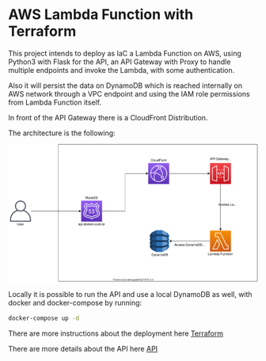 # AWS Lambda Function with Terraform

This project intends to deploy as IaC a Lambda Function on AWS,
using Python3 with Flask for the API, an API Gateway with Proxy to handle multiple endpoints and invoke the Lambda, with some authentication.

Also it will persist the data on DynamoDB which is reached internally on AWS network through a VPC endpoint and using the IAM role permissions from Lambda Function itself.

In front of the API Gateway there is a CloudFront Distribution.

The architecture is the following:

![architecture](./images/architecture.svg)

Locally it is possible to run the API and use a local DynamoDB as well, with docker and docker-compose by running:

```bash
docker-compose up -d
```

There are more instructions about the deployment here [Terraform](./terraform/README.md)

There are more details about the API here [API](./api/README.md)
